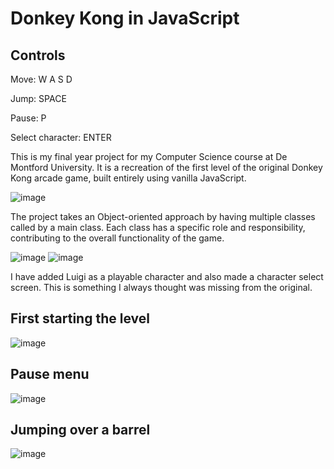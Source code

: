 # Donkey Kong in JavaScript

## Controls 
Move: W A S D

Jump: SPACE

Pause: P

Select character: ENTER

This is my final year project for my Computer Science course at De Montford University. It is a recreation of the first level of the original Donkey Kong arcade game, built entirely using vanilla JavaScript.

![image](https://github.com/Jspanglez/DKJS/assets/98091691/84936874-4f6e-463d-8b8d-6f905c1a3fb9)

The project takes an Object-oriented approach by having multiple classes called by a main class. Each class has a specific role and responsibility, contributing to the overall functionality of the game.

![image](https://github.com/Jspanglez/DKJS/assets/98091691/8c84f515-f3ac-410c-8819-7c78784bca29)
![image](https://github.com/Jspanglez/DKJS/assets/98091691/a6348a76-b6c3-4d26-b5a3-72e5a793252b)

I have added Luigi as a playable character and also made a character select screen. This is something I always thought was missing from the original.

## First starting the level
![image](https://github.com/Jspanglez/DKJS/assets/98091691/f0f4516f-4986-4425-a422-2d4b09404403)

## Pause menu
![image](https://github.com/Jspanglez/DKJS/assets/98091691/61e96215-7db8-4abc-8d27-829026f534a0)

## Jumping over a barrel
![image](https://github.com/Jspanglez/DKJS/assets/98091691/df648af7-af90-4158-a988-3af8a9f7f380)
